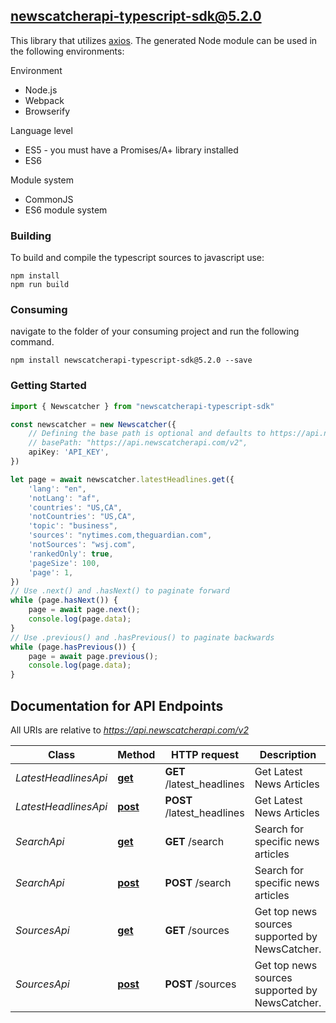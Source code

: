 ## newscatcherapi-typescript-sdk@5.2.0

This library that utilizes [axios](https://github.com/axios/axios). The generated Node module can be used in the following environments:

Environment
* Node.js
* Webpack
* Browserify

Language level
* ES5 - you must have a Promises/A+ library installed
* ES6

Module system
* CommonJS
* ES6 module system

### Building

To build and compile the typescript sources to javascript use:
```
npm install
npm run build
```

### Consuming

navigate to the folder of your consuming project and run the following command.

```
npm install newscatcherapi-typescript-sdk@5.2.0 --save
```

### Getting Started

```typescript
import { Newscatcher } from "newscatcherapi-typescript-sdk"

const newscatcher = new Newscatcher({
    // Defining the base path is optional and defaults to https://api.newscatcherapi.com/v2
    // basePath: "https://api.newscatcherapi.com/v2",
    apiKey: 'API_KEY',
})

let page = await newscatcher.latestHeadlines.get({
    'lang': "en",
    'notLang': "af",
    'countries': "US,CA",
    'notCountries': "US,CA",
    'topic': "business",
    'sources': "nytimes.com,theguardian.com",
    'notSources': "wsj.com",
    'rankedOnly': true,
    'pageSize': 100,
    'page': 1,
})
// Use .next() and .hasNext() to paginate forward
while (page.hasNext()) {
    page = await page.next();
    console.log(page.data);
}
// Use .previous() and .hasPrevious() to paginate backwards
while (page.hasPrevious()) {
    page = await page.previous();
    console.log(page.data);
}

```

## Documentation for API Endpoints

All URIs are relative to *https://api.newscatcherapi.com/v2*

Class | Method | HTTP request | Description
------------ | ------------- | ------------- | -------------
*LatestHeadlinesApi* | [**get**](docs/LatestHeadlinesApi.md#get) | **GET** /latest_headlines | Get Latest News Articles
*LatestHeadlinesApi* | [**post**](docs/LatestHeadlinesApi.md#post) | **POST** /latest_headlines | Get Latest News Articles
*SearchApi* | [**get**](docs/SearchApi.md#get) | **GET** /search | Search for specific news articles
*SearchApi* | [**post**](docs/SearchApi.md#post) | **POST** /search | Search for specific news articles
*SourcesApi* | [**get**](docs/SourcesApi.md#get) | **GET** /sources | Get top news sources supported by NewsCatcher.
*SourcesApi* | [**post**](docs/SourcesApi.md#post) | **POST** /sources | Get top news sources supported by NewsCatcher.


